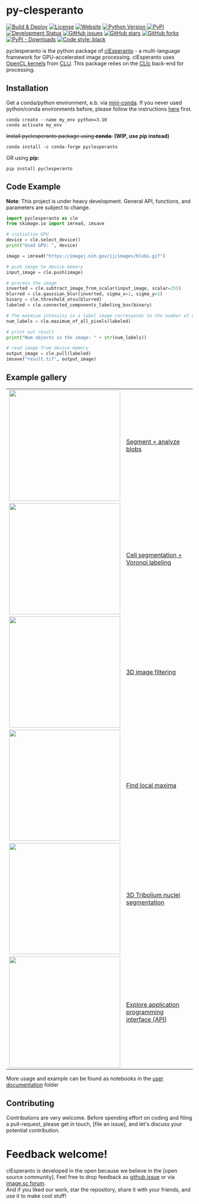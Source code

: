 # py-clesperanto
[![Build & Deploy](https://github.com/clEsperanto/pyclesperanto/actions/workflows/wheels.yml/badge.svg)](https://github.com/clEsperanto/pyclesperanto/actions/workflows/wheels.yml)
[![License](https://img.shields.io/pypi/l/pyclesperanto.svg?color=green)](https://github.com/clEsperanto/pyclesperanto/raw/main/LICENSE)
[![Website](https://img.shields.io/website?url=http%3A%2F%2Fclesperanto.net)](http://clesperanto.net)
[![Python Version](https://img.shields.io/pypi/pyversions/pyclesperanto.svg?color=green)](https://python.org)
[![PyPI](https://img.shields.io/pypi/v/pyclesperanto.svg?color=green)](https://pypi.org/project/pyclesperanto)
[![Development Status](https://img.shields.io/pypi/status/pyclesperanto.svg)](https://en.wikipedia.org/wiki/Software_release_life_cycle#Alpha)
[![GitHub issues](https://img.shields.io/github/issues-raw/clEsperanto/pyclesperanto)](https://github.com/clEsperanto/pyclesperanto/issues)
[![GitHub stars](https://img.shields.io/github/stars/clEsperanto/pyclesperanto?style=social)](https://github.com/clEsperanto/pyclesperanto)
[![GitHub forks](https://img.shields.io/github/forks/clEsperanto/pyclesperanto?style=social)](https://github.com/clEsperanto/pyclesperanto)
[![PyPI - Downloads](https://img.shields.io/pypi/dm/pyclesperanto)](https://pypistats.org/packages/pyclesperanto)
[![Code style: black](https://img.shields.io/badge/code%20style-black-000000.svg)](https://github.com/psf/black)

pyclesperanto is the python package of [clEsperanto] - a multi-language framework for GPU-accelerated image processing.
clEsperanto uses [OpenCL kernels] from [CLIJ].
This package relies on the [CLIc] back-end for processing.

## __Installation__

Get a conda/python environment, e.b. via [mini-conda](https://docs.conda.io/en/latest/miniconda.html). If you never used python/conda environments before, please follow the instructions [here](https://biapol.github.io/blog/johannes_mueller/anaconda_getting_started/) first.

```shell
conda create --name my_env python=3.10
conda activate my_env
```
~~Install pyclesperanto package using __conda__:~~ __(WIP, use pip instead)__
```
conda install -c conda-forge pyclesperanto
```
OR using __pip__:
```
pip install pyclesperanto
```

## __Code Example__

**Note**: This project is under heavy development. General API, functions, and parameters are subject to change.

```python
import pyclesperanto as cle
from skimage.io import imread, imsave

# initialize GPU
device = cle.select_device()
print("Used GPU: ", device)

image = imread("https://imagej.nih.gov/ij/images/blobs.gif")

# push image to device memory
input_image = cle.push(image)

# process the image
inverted = cle.subtract_image_from_scalar(input_image, scalar=255)
blurred = cle.gaussian_blur(inverted, sigma_x=1, sigma_y=1)
binary = cle.threshold_otsu(blurred)
labeled = cle.connected_components_labeling_box(binary)

# The maxmium intensity in a label image corresponds to the number of objects
num_labels = cle.maximum_of_all_pixels(labeled)

# print out result
print("Num objects in the image: " + str(num_labels))

# read image from device memory
output_image = cle.pull(labeled)
imsave("result.tif", output_image)
```

## __Example gallery__ 

<table border="0">

<tr><td>
<img src="https://github.com/clEsperanto/pyclesperanto/raw/main/user_docs/images/labeled_blobs.png" width="300"/>
</td><td>

[Segment + analyze blobs](https://github.com/clEsperanto/pyclesperanto/tree/main/user_docs/process_blobs.ipynb)

</td></tr>

<tr><td>
<img src="https://github.com/clEsperanto/pyclesperanto/raw/main/user_docs/images/cell_segmentation.png" width="300"/>
</td><td>

[Cell segmentation + Voronoi labeling](https://github.com/clEsperanto/pyclesperanto/tree/main/user_docs/cell_segmentation.ipynb)

</td></tr>

<tr><td>
<img src="https://github.com/clEsperanto/pyclesperanto/raw/main/user_docs/images/image_filtering.png" width="300"/>
</td><td>

[3D image filtering](https://github.com/clEsperanto/pyclesperanto/tree/main/user_docs/image_filtering.ipynb)

</td></tr>


<tr><td>
<img src="https://github.com/clEsperanto/pyclesperanto/raw/main/user_docs/images/find_local_maxima.png" width="300"/>
</td><td>

[Find local maxima](https://github.com/clEsperanto/pyclesperanto/tree/main/user_docs/find_local_maxima.ipynb)

</td></tr>

<tr><td>
<img src="https://github.com/clEsperanto/pyclesperanto/raw/main/user_docs/images/tribolium3d_segmentation.png" width="300"/>
</td><td>

[3D Tribolium nuclei segmentation](https://github.com/clEsperanto/pyclesperanto/tree/main/user_docs/process_tribolium.ipynb)

</td></tr>

<tr><td>
<img src="https://github.com/clEsperanto/pyclesperanto/raw/main/user_docs/images/explore_API.png" width="300"/>
</td><td>

[Explore application programming interface (API)](https://github.com/clEsperanto/pyclesperanto/tree/main/user_docs/explore_API.ipynb)

</td></tr>



<!--
<tr><td>

<img src="https://raw.githubusercontent.com/clEsperanto/pyclesperanto/main/user_docs/images/multi-gpu.png" width="300"/>

</td><td>

[Multi-GPU developer_docs](https://github.com/clEsperanto/pyclesperanto/tree/main/user_docs/multi_gpu_demo.ipynb)

</td></tr>
-->
</table>

More usage and example can be found as notebooks in the [user documentation](./user_docs) folder

## __Contributing__

Contributions are very welcome. Before spending effort on coding and filing a pull-request, please get in touch, 
[file an issue], and let's discuss your potential contribution.

# __Feedback welcome!__

clEsperanto is developed in the open because we believe in the [open source community]. 
Feel free to drop feedback as [github issue] or via [image.sc forum].  
And if you liked our work, star the repository, share it with your friends, and use it to make cool stuff!

[clEsperanto]: http://clesperanto.net/
[OpenCL kernels]: https://github.com/clEsperanto/clij-opencl-kernels/tree/clesperanto_kernels
[CLIJ]: http://clij.github.io/
[CLIc]: https://github.com/clEsperanto/CLIc_prototype
[community guidelines]: https://clij.github.io/clij2-docs/community_guidelines
[github issue]: https://github.com/clEsperanto/pyclesperanto/issues
[image.sc forum]: https://forum.image.sc/
